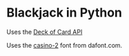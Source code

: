 # Blackjack in Python

Uses the [Deck of Card API](https://www.deckofcardsapi.com/)

Uses the [casino-2](https://www.dafont.com/casino-2.font) font from dafont.com.
